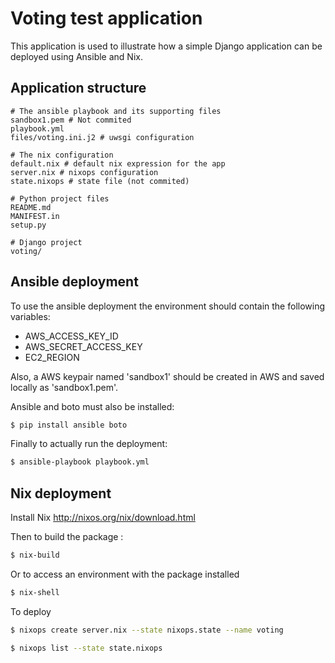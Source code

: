 # Voting test application

This application is used to illustrate how a simple Django application can be
deployed using Ansible and Nix.

## Application structure

    # The ansible playbook and its supporting files
    sandbox1.pem # Not commited
    playbook.yml
    files/voting.ini.j2 # uwsgi configuration

    # The nix configuration
    default.nix # default nix expression for the app
    server.nix # nixops configuration
    state.nixops # state file (not commited)

    # Python project files
    README.md
    MANIFEST.in
    setup.py

    # Django project
    voting/

## Ansible deployment

To use the ansible deployment the environment should contain the following
variables:

- AWS_ACCESS_KEY_ID
- AWS_SECRET_ACCESS_KEY
- EC2_REGION

Also, a AWS keypair named 'sandbox1' should be created in AWS and saved
locally as 'sandbox1.pem'.

Ansible and boto must also be installed:

```bash
$ pip install ansible boto
```

Finally to actually run the deployment:

```bash
$ ansible-playbook playbook.yml
```

## Nix deployment

Install Nix http://nixos.org/nix/download.html

Then to build the package :

```bash
$ nix-build
```

Or to access an environment with the package installed

```bash
$ nix-shell
```

To deploy 

```bash
$ nixops create server.nix --state nixops.state --name voting
```

```bash
$ nixops list --state state.nixops
```
